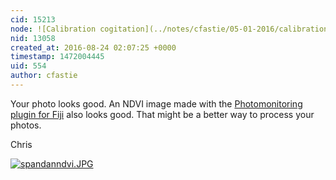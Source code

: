```yaml
---
cid: 15213
node: ![Calibration cogitation](../notes/cfastie/05-01-2016/calibration-cogitation)
nid: 13058
created_at: 2016-08-24 02:07:25 +0000
timestamp: 1472004445
uid: 554
author: cfastie
---
```


Your photo looks good. An NDVI image made with the [Photomonitoring plugin for Fiji](https://publiclab.org/notes/nedhorning/01-13-2016/packaged-photo-monitoring-plugins-available-on-the-github-repositoy) also looks good. That might be a better way to process your photos.

Chris

[![spandanndvi.JPG](//i.publiclab.org/system/images/photos/000/017/757/medium/spandanndvi.JPG)](//i.publiclab.org/system/images/photos/000/017/757/original/spandanndvi.JPG)

